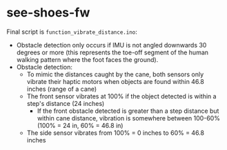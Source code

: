# see-shoes-fw


Final script is 
`function_vibrate_distance.ino`:
- Obstacle detection only occurs if IMU is not angled downwards 30 degrees or more (this represents the toe-off segment of the human walking pattern where the foot faces the ground).
- Obstacle detection:
  - To mimic the distances caught by the cane, both sensors only vibrate their haptic motors when objects are found within 46.8 inches (range of a cane)
  - The front sensor vibrates at 100% if the object detected is within a step's distance (24 inches)
      - If the front obstacle detected is greater than a step distance but within cane distance, vibration is somewhere between 100-60% (100% = 24 in, 60% = 46.8 in)
  - The side sensor vibrates from 100% = 0 inches to 60% = 46.8 inches

